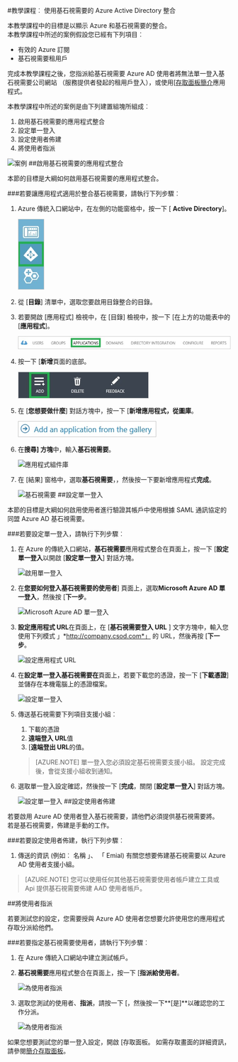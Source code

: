<properties 
    pageTitle="教學課程︰ Azure Active Directory 整合基石視需要 |Microsoft Azure" 
    description="瞭解如何使用基石視需要與 Azure Active Directory 啟用單一登入，自動化佈建和更多 ！" 
    services="active-directory" 
    authors="jeevansd"  
    documentationCenter="na" 
    manager="femila"/>
<tags 
    ms.service="active-directory" 
    ms.devlang="na" 
    ms.topic="article" 
    ms.tgt_pltfrm="na" 
    ms.workload="identity" 
    ms.date="09/29/2016" 
    ms.author="jeedes" />

#<a name="tutorial-azure-active-directory-integration-with-cornerstone-ondemand"></a>教學課程︰ 使用基石視需要的 Azure Active Directory 整合

本教學課程中的目標是以顯示 Azure 和基石視需要的整合。  
本教學課程中所述的案例假設您已經有下列項目︰

-   有效的 Azure 訂閱
-   基石視需要租用戶

完成本教學課程之後，您指派給基石視需要 Azure AD 使用者將無法單一登入基石視需要公司網站 （服務提供者發起的租用戶登入），或使用[[存取面板簡介](active-directory-saas-access-panel-introduction.md)應用程式。

本教學課程中所述的案例是由下列建置組塊所組成︰

1.  啟用基石視需要的應用程式整合
2.  設定單一登入
3.  設定使用者佈建
4.  將使用者指派

![案例](./media/active-directory-saas-cornerstone-ondemand-tutorial/IC781593.png "案例")
##<a name="enabling-the-application-integration-for-cornerstone-ondemand"></a>啟用基石視需要的應用程式整合

本節的目標是大綱如何啟用基石視需要的應用程式整合。

###<a name="to-enable-the-application-integration-for-cornerstone-ondemand-perform-the-following-steps"></a>若要讓應用程式適用於整合基石視需要，請執行下列步驟︰

1.  Azure 傳統入口網站中，在左側的功能窗格中，按一下 [ **Active Directory**]。

    ![Active Directory](./media/active-directory-saas-cornerstone-ondemand-tutorial/IC700993.png "Active Directory")

2.  從 [**目錄**] 清單中，選取您要啟用目錄整合的目錄。

3.  若要開啟 [應用程式] 檢視中，在 [目錄] 檢視中，按一下 [在上方的功能表中的 [**應用程式**]。

    ![應用程式](./media/active-directory-saas-cornerstone-ondemand-tutorial/IC700994.png "應用程式")

4.  按一下 [**新增**頁面的底部。

    ![新增應用程式](./media/active-directory-saas-cornerstone-ondemand-tutorial/IC749321.png "新增應用程式")

5.  在 [**您想要做什麼**] 對話方塊中，按一下 [**新增應用程式，從圖庫**。

    ![新增 gallerry 應用程式](./media/active-directory-saas-cornerstone-ondemand-tutorial/IC749322.png "新增 gallerry 應用程式")

6.  在**搜尋] 方塊**中，輸入**基石視需要**。

    ![應用程式組件庫](./media/active-directory-saas-cornerstone-ondemand-tutorial/IC781594.png "應用程式組件庫")

7.  在 [結果] 窗格中，選取**基石視需要**，，然後按一下要新增應用程式**完成**。

    ![基石視需要](./media/active-directory-saas-cornerstone-ondemand-tutorial/IC781595.png "基石視需要")
##<a name="configuring-single-sign-on"></a>設定單一登入

本節的目標是大綱如何啟用使用者進行驗證其帳戶中使用根據 SAML 通訊協定的同盟 Azure AD 基石視需要。

###<a name="to-configure-single-sign-on-perform-the-following-steps"></a>若要設定單一登入，請執行下列步驟︰

1.  在 Azure 的傳統入口網站，**基石視需要**應用程式整合在頁面上，按一下 [**設定單一登入**以開啟 [**設定單一登入**] 對話方塊。

    ![啟用單一登入](./media/active-directory-saas-cornerstone-ondemand-tutorial/IC781596.png "啟用單一登入")

2.  在**您要如何登入基石視需要的使用者**] 頁面上，選取**Microsoft Azure AD 單一登入**，然後按 [**下一步**。

    ![Microsoft Azure AD 單一登入](./media/active-directory-saas-cornerstone-ondemand-tutorial/IC781597.png "Microsoft Azure AD 單一登入")

3.  **設定應用程式 URL**在頁面上，在 [**基石視需要登入 URL** ] 文字方塊中，輸入您使用下列模式 」*http://company.csod.com*」 的 URL，然後再按 [**下一步**。

    ![設定應用程式 URL](./media/active-directory-saas-cornerstone-ondemand-tutorial/IC781598.png "設定應用程式 URL")

4.  在**設定單一登入基石視需要在**頁面上，若要下載您的憑證，按一下 [**下載憑證**] 並儲存在本機電腦上的憑證檔案。

    ![設定單一登入](./media/active-directory-saas-cornerstone-ondemand-tutorial/IC781599.png "設定單一登入")

5.  傳送基石視需要下列項目支援小組︰

    1.  下載的憑證
    2.  **遠端登入 URL**值
    3.  [**遠端登出 URL**的值。

    >[AZURE.NOTE] 單一登入您必須設定基石視需要支援小組。
設定完成後，會從支援小組收到通知。

6.  選取單一登入設定確認，然後按一下 [**完成**，關閉 [**設定單一登入**] 對話方塊。

    ![設定單一登入](./media/active-directory-saas-cornerstone-ondemand-tutorial/IC781600.png "設定單一登入")
##<a name="configuring-user-provisioning"></a>設定使用者佈建

若要啟用 Azure AD 使用者登入基石視需要，請他們必須提供基石視需要將。  
若是基石視需要，佈建是手動的工作。

###<a name="to-configure-user-provisioning-perform-the-following-steps"></a>若要設定使用者佈建，執行下列步驟︰

1.  傳送的資訊 (例如︰ 名稱 」、 「 Emial) 有關您想要佈建基石視需要以 Azure AD 使用者支援小組。

>[AZURE.NOTE] 您可以使用任何其他基石視需要使用者帳戶建立工具或 Api 提供基石視需要佈建 AAD 使用者帳戶。

##<a name="assigning-users"></a>將使用者指派

若要測試您的設定，您需要授與 Azure AD 使用者您想要允許使用您的應用程式存取分派給他們。

###<a name="to-assign-users-to-cornerstone-ondemand-perform-the-following-steps"></a>若要指定基石視需要使用者，請執行下列步驟︰

1.  在 Azure 傳統入口網站中建立測試帳戶。

2.  **基石視需要**應用程式整合在頁面上，按一下 [**指派給使用者**。

    ![為使用者指派](./media/active-directory-saas-cornerstone-ondemand-tutorial/IC775564.png "為使用者指派")

3.  選取您測試的使用者、**指派**，請按一下 [，然後按一下**[是]**以確認您的工作分派。

    ![為使用者指派](./media/active-directory-saas-cornerstone-ondemand-tutorial/IC781601.png "為使用者指派")

如果您想要測試您的單一登入設定，開啟 [存取面板。 如需存取畫面的詳細資訊，請參閱[簡介存取面板](active-directory-saas-access-panel-introduction.md)。
